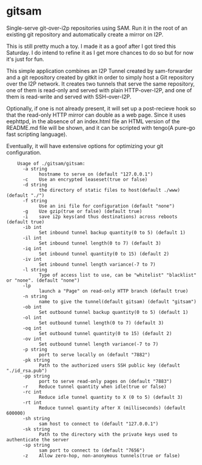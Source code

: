 gitsam
======

Single-serve git-over-i2p repositories using SAM. Run it in the root of an
existing git repository and automatically create a mirror on I2P.

This is still pretty much a toy. I made it as a goof after I got tired this
Saturday. I do intend to refine it as I get more chances to do so but for now
it's just for fun.

This simple application combines an I2P Tunnel created by sam-forwarder and a
git repository created by gitkit in order to simply host a Git repository over
the I2P network. It creates two tunnels that serve the same repository, one of
them is read-only and served with plain HTTP-over-I2P, and one of them is
read-write and served with SSH-over-I2P.

Optionally, if one is not already present, it will set up a post-recieve hook
so that the read-only HTTP mirror can double as a web page. Since it uses
eephttpd, in the absence of an index.html file an HTML version of the README.md
file will be shown, and it can be scripted with tengo(A pure-go fast scripting
language).

Eventually, it will have extensive options for optimizing your git configuration.


        Usage of ./gitsam/gitsam:
          -a string
                hostname to serve on (default "127.0.0.1")
          -c	Use an encrypted leaseset(true or false)
          -d string
                the directory of static files to host(default ./www) (default "./")
          -f string
                Use an ini file for configuration (default "none")
          -g	Uze gzip(true or false) (default true)
          -i	save i2p keys(and thus destinations) across reboots (default true)
          -ib int
                Set inbound tunnel backup quantity(0 to 5) (default 1)
          -il int
                Set inbound tunnel length(0 to 7) (default 3)
          -iq int
                Set inbound tunnel quantity(0 to 15) (default 2)
          -iv int
                Set inbound tunnel length variance(-7 to 7)
          -l string
                Type of access list to use, can be "whitelist" "blacklist" or "none". (default "none")
          -lp
                launch a "Page" on read-only HTTP branch (default true)
          -n string
                name to give the tunnel(default gitsam) (default "gitsam")
          -ob int
                Set outbound tunnel backup quantity(0 to 5) (default 1)
          -ol int
                Set outbound tunnel length(0 to 7) (default 3)
          -oq int
                Set outbound tunnel quantity(0 to 15) (default 2)
          -ov int
                Set outbound tunnel length variance(-7 to 7)
          -p string
                port to serve locally on (default "7882")
          -pk string
                Path to the authorized users SSH public key (default "./id_rsa.pub")
          -pp string
                port to serve read-only pages on (default "7883")
          -r	Reduce tunnel quantity when idle(true or false)
          -rc int
                Reduce idle tunnel quantity to X (0 to 5) (default 3)
          -rt int
                Reduce tunnel quantity after X (milliseconds) (default 600000)
          -sh string
                sam host to connect to (default "127.0.0.1")
          -sk string
                Path to the directory with the private keys used to authenticate the server
          -sp string
                sam port to connect to (default "7656")
          -z	Allow zero-hop, non-anonymous tunnels(true or false)
